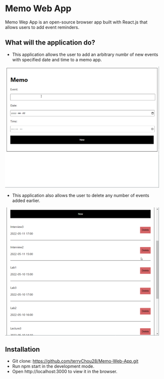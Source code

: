 # Memo Web App
Memo Wep App is an open-source browser app built with React.js that allows users to add event reminders.

## What will the application do?
- This application allows the user to add an arbitrary numbr of new events with specified date and time to a memo app.

![add](memo1.gif)


- This application also allows the user to delete any number of events added earlier.


![delete](memo2.gif)

## Installation
- Git clone: https://github.com/terryChou28/Memo-Web-App.git
- Run npm start in the development mode.
- Open http://localhost:3000 to view it in the browser.